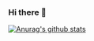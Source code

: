 ### Hi there 👋

[![Anurag's github stats](https://github-readme-stats.vercel.app/api?username=sveenxx)](https://github.com/sveenxx/github-readme-stats)
